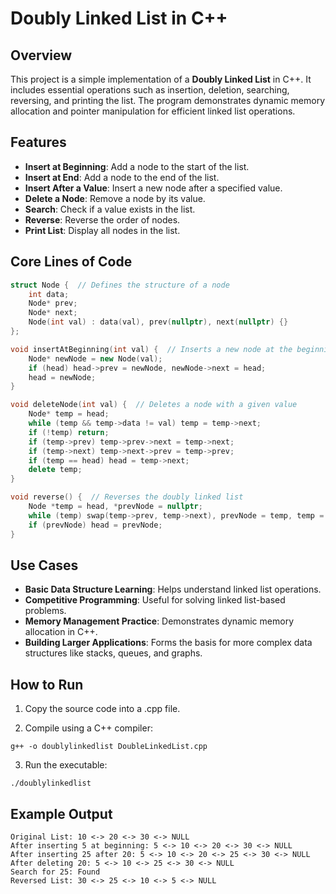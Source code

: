 # Doubly Linked List in C++

## Overview
This project is a simple implementation of a **Doubly Linked List** in C++. It includes essential operations such as insertion, deletion, searching, reversing, and printing the list. The program demonstrates dynamic memory allocation and pointer manipulation for efficient linked list operations.

## Features
- **Insert at Beginning**: Add a node to the start of the list.
- **Insert at End**: Add a node to the end of the list.
- **Insert After a Value**: Insert a new node after a specified value.
- **Delete a Node**: Remove a node by its value.
- **Search**: Check if a value exists in the list.
- **Reverse**: Reverse the order of nodes.
- **Print List**: Display all nodes in the list.

## Core Lines of Code
```cpp
struct Node {  // Defines the structure of a node
    int data;
    Node* prev;
    Node* next;
    Node(int val) : data(val), prev(nullptr), next(nullptr) {}
};

void insertAtBeginning(int val) {  // Inserts a new node at the beginning
    Node* newNode = new Node(val);
    if (head) head->prev = newNode, newNode->next = head;
    head = newNode;
}

void deleteNode(int val) {  // Deletes a node with a given value
    Node* temp = head;
    while (temp && temp->data != val) temp = temp->next;
    if (!temp) return;
    if (temp->prev) temp->prev->next = temp->next;
    if (temp->next) temp->next->prev = temp->prev;
    if (temp == head) head = temp->next;
    delete temp;
}

void reverse() {  // Reverses the doubly linked list
    Node *temp = head, *prevNode = nullptr;
    while (temp) swap(temp->prev, temp->next), prevNode = temp, temp = temp->prev;
    if (prevNode) head = prevNode;
}
```
## Use Cases
- **Basic Data Structure Learning**: Helps understand linked list operations.
- **Competitive Programming**: Useful for solving linked list-based problems.
- **Memory Management Practice**: Demonstrates dynamic memory allocation in C++.
- **Building Larger Applications**: Forms the basis for more complex data structures like stacks, queues, and graphs.

## How to Run
1. Copy the source code into a .cpp file.

2. Compile using a C++ compiler:
```
g++ -o doublylinkedlist DoubleLinkedList.cpp
```
3. Run the executable:
```
./doublylinkedlist
```
## Example Output
```
Original List: 10 <-> 20 <-> 30 <-> NULL
After inserting 5 at beginning: 5 <-> 10 <-> 20 <-> 30 <-> NULL
After inserting 25 after 20: 5 <-> 10 <-> 20 <-> 25 <-> 30 <-> NULL
After deleting 20: 5 <-> 10 <-> 25 <-> 30 <-> NULL
Search for 25: Found
Reversed List: 30 <-> 25 <-> 10 <-> 5 <-> NULL
```

